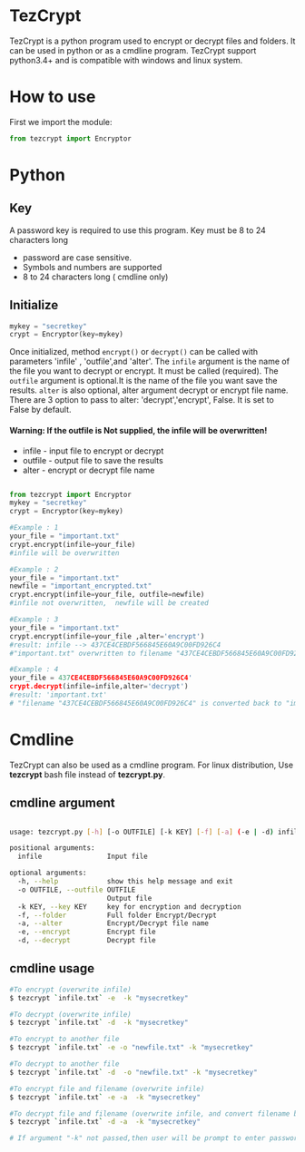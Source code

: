 TezCrypt
===========

TezCrypt is a python program used to encrypt or decrypt files and folders. It can be used in python or as a cmdline program.
TezCrypt support  python3.4+ and is compatible with windows and linux system.

# How to use

First we import the module:
```python
from tezcrypt import Encryptor
```
# Python
## Key
A password key is required to use this program.
Key must be 8 to 24 characters long 
- password are case sensitive. 
- Symbols and numbers are supported
- 8 to 24 characters long ( cmdline only)

## Initialize
```python
mykey = "secretkey"
crypt = Encryptor(key=mykey)
```

Once initialized,  method `encrypt()` or `decrypt()` can be called with parameters  'infile' , 'outfile',and  'alter'.
The `infile` argument is the name of the file you want to decrypt or encrypt. It must be called (required). The `outfile` argument is optional.It is the name of the file you want save the results. `alter` is also optional, alter argument decrypt or encrypt file name. There are 3 option to pass to alter: 'decrypt','encrypt', False. It is set to False by default.
#### Warning: If the outfile is Not supplied, the infile will be overwritten!
- infile   -  input file to encrypt or decrypt 
- outfile  -  output file to save the results 
- alter    -  encrypt or decrypt file name  

```python

from tezcrypt import Encryptor
mykey = "secretkey"
crypt = Encryptor(key=mykey)

#Example : 1
your_file = "important.txt"
crypt.encrypt(infile=your_file)
#infile will be overwritten

#Example : 2
your_file = "important.txt"
newfile = "important_encrypted.txt"
crypt.encrypt(infile=your_file, outfile=newfile)
#infile not overwritten,  newfile will be created

#Example : 3
your_file = "important.txt"
crypt.encrypt(infile=your_file ,alter='encrypt')
#result: infile --> 437CE4CEBDF566845E60A9C00FD926C4
#"important.txt" overwritten to filename "437CE4CEBDF566845E60A9C00FD926C4"

#Example : 4
your_file = 437CE4CEBDF566845E60A9C00FD926C4'
crypt.decrypt(infile=infile,alter='decrypt')
#result: 'important.txt'
# "filename "437CE4CEBDF566845E60A9C00FD926C4" is converted back to "important.txt"

```




# Cmdline

TezCrypt can also be used as a cmdline program.
For linux distribution, Use **tezcrypt** bash file instead of **tezcrypt.py**.

## cmdline argument 

```bash

usage: tezcrypt.py [-h] [-o OUTFILE] [-k KEY] [-f] [-a] (-e | -d) infile

positional arguments:
  infile                Input file

optional arguments:
  -h, --help            show this help message and exit
  -o OUTFILE, --outfile OUTFILE
                        Output file
  -k KEY, --key KEY     key for encryption and decryption
  -f, --folder          Full folder Encrypt/Decrypt
  -a, --alter           Encrypt/Decrypt file name
  -e, --encrypt         Encrypt file
  -d, --decrypt         Decrypt file

```

## cmdline usage 
```bash
#To encrypt (overwrite infile)
$ tezcrypt `infile.txt` -e  -k "mysecretkey"

#To decrypt (overwrite infile)
$ tezcrypt `infile.txt` -d  -k "mysecretkey"

#To encrypt to another file
$ tezcrypt `infile.txt` -e -o "newfile.txt" -k "mysecretkey"

#To decrypt to another file
$ tezcrypt `infile.txt` -d  -o "newfile.txt" -k "mysecretkey"

#To encrypt file and filename (overwrite infile)
$ tezcrypt `infile.txt` -e -a  -k "mysecretkey"

#To decrypt file and filename (overwrite infile, and convert filename back to original name)
$ tezcrypt `infile.txt` -d -a  -k "mysecretkey"

# If argument "-k" not passed,then user will be prompt to enter password




```

